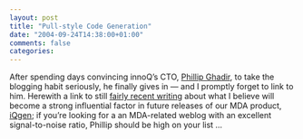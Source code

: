 ```yaml
---
layout: post
title: "Pull-style Code Generation"
date: "2004-09-24T14:38:00+01:00"
comments: false
categories: 
---
```


<p>After spending days convincing innoQ&#8217;s CTO, <a href="/blog/pg/">Phillip Ghadir</a>, to take the blogging habit seriously, he finally gives in &#8212; and I promptly forget to link to him. Herewith a link to still <a href="/blog/pg/archives/001137.html">fairly recent writing</a> about what I believe will become a strong influential factor in future releases of our MDA product, <a href="/iqgen">iQgen</a>; if you&#8217;re looking for a an MDA-related weblog with an excellent signal-to-noise ratio, Phillip should be high on your list &#8230;</p>


